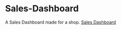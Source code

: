 # Sales-Dashboard
A Sales Dashboard made for a shop.
<a href="https://github.com/Saurabh-8816/Sales-Dashboard/blob/main/Sales_Dashboard.png">Sales Dashboard</a>
